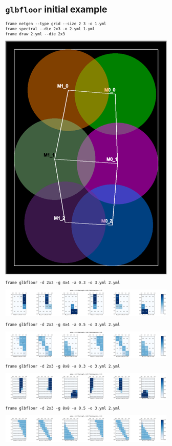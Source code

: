 # `glbfloor` initial example 

```
frame netgen --type grid --size 2 3 -o 1.yml
frame spectral --die 2x3 -o 2.yml 1.yml
frame draw 2.yml --die 2x3
```

![spectral](2.gif)

```
frame glbfloor -d 2x3 -g 4x4 -a 0.3 -o 3.yml 2.yml
```

![glbfloor-0.3](3-4x4-0.3.png)


```
frame glbfloor -d 2x3 -g 4x4 -a 0.5 -o 3.yml 2.yml
```

![glbfloor-0.3](3-4x4-0.5.png)


```
frame glbfloor -d 2x3 -g 8x8 -a 0.3 -o 3.yml 2.yml
```

![glbfloor-0.3](3-8x8-0.3.png)

```
frame glbfloor -d 2x3 -g 8x8 -a 0.5 -o 3.yml 2.yml
```

![glbfloor-0.5](3-8x8-0.5.png)
